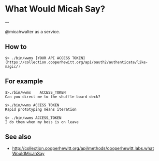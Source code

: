 # What Would Micah Say?
--

@micahwalter as a service.

## How to

	$> ./bin/wwms [YOUR API ACCESS TOKEN](https://collection.cooperhewitt.org/api/oauth2/authenticate/like-magic/)

## For example

	$>./bin/wwms	ACCESS_TOKEN
	Can you direct me to the shuffle board deck?

	$>./bin/wwms ACCESS_TOKEN
	Rapid prototyping means iteration

	$> ./bin/wwms ACCESS_TOKEN
	I do them when my boss is on leave

## See also

* http://collection.cooperhewitt.org/api/methods/cooperhewitt.labs.whatWouldMicahSay


